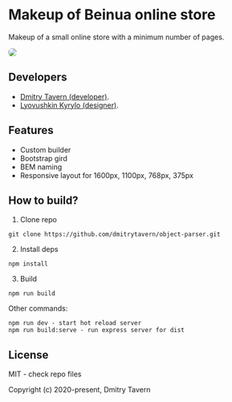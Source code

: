 # Makeup of Beinua online store

Makeup of a small online store with a minimum number of pages.

<img src="https://github.com/dmitrytavern/website-makeup-beinua/releases/latest/download/screenshot.png" style="border-radius: 6px" />

## Developers

- [Dmitry Tavern (developer)](https://github.com/dmitrytavern).
- [Lyovushkin Kyrylo (designer)](https://www.instagram.com/k.lyovushkin/).

## Features

- Сustom builder
- Bootstrap gird
- BEM naming
- Responsive layout for 1600px, 1100px, 768px, 375px

## How to build?

1. Clone repo

```
git clone https://github.com/dmitrytavern/object-parser.git
```

2. Install deps

```
npm install
```

3. Build

```
npm run build
```

Other commands:

```
npm run dev - start hot reload server
npm run build:serve - run express server for dist
```

## License

MIT - check repo files

Copyright (c) 2020-present, Dmitry Tavern
